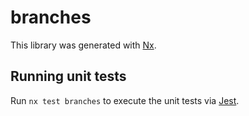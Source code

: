 # branches

This library was generated with [Nx](https://nx.dev).

## Running unit tests

Run `nx test branches` to execute the unit tests via [Jest](https://jestjs.io).
